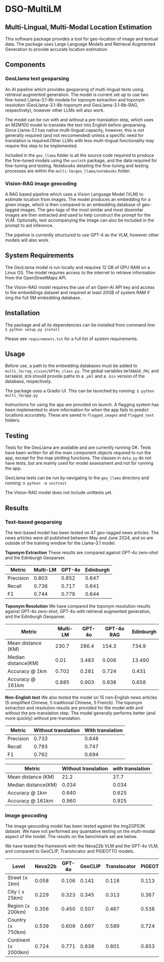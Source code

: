 # DSO-MultiLM
## Multi-Lingual, Multi-Modal Location Estimation

This software package provides a tool for geo-location of image and textual data. The package uses Large Language Models and Retrieval Augmented Generation to provide accurate location estimation. 

## Components

### GeoLlama text geoparsing
 An AI pipeline which provides geoparsing of multi-lingual texts using retrieval augmented generation. The model is current set up to use two fine-tuned Llama-3.1-8b modela for toponym extraction and toponym resolution (GeoLlama-3.1-8b-toponym and GeoLlama-3.1-8b-RAG, respectively), however other LLMs will also work. 

 The model can be run with and without a pre-translation step, which uses an M2M100 model to translate the text  into English before geoparsing. Since Llama-3.1 has native multi-lingual capacity, however, this is not generally required (and not reccomended) unless a specific need for translation is required.Other LLMs with less multi-lingual functionality may require this step to be implemented. 

 Included in the `geo_llama` folder is all the source code required to produce the fine-tuned models using the `unsloth` package, and the data required for fine-tuning and testing. Notebooks detailing the fine-tuning and testing processes are within the `multi-lm/geo_llama/notebooks` folder.


 ### Vision-RAG image geocoding
 A RAG based pipeline which uses a Vision Language Model (VLM) to estimate location from images. The model produces an embedding for a given image, which is then compared to an embedding database of geo-tagged images. The geo-tags of the most similar and most dissimilar images are then extracted and used to help construct the prompt for the VLM. Optionally, text accompanying the image can also be included in the prompt to aid inference. 

 The pipeline is currently structured to use GPT-4 as the VLM, however other models will also work. 

## System Requirements
The GeoLlama model is run locally and requires 12 GB of GPU RAM on a Linux OS. The model requires access to the internet to retrieve information from the OpenStreetMaps API.

The Vision-RAG model requires the use of an Open-AI API key and access to the embeddings dataset and required at least 20GB of system RAM if sing the full 5M embedding database. 

## Installation
The package and all its dependencies can be installed from command line:
```$ python setup.py install```

Please see `requiremnets.txt` for a full list of system requirements.

## Usage
Before use, a path to the embedding databases must be added to `multi_lm/rag_vision/GPT4o_class.py`. The global variables `DATABASE_PKL` and `DATABASE_BIN` should provide paths to a `.pkl` and a `.bin` version of the database, respectively. 

The package uses a Gradio UI. This can be launched by running:
```$ python multi_lm/app.py```

Instructions for using the app are provided on launch. A flagging system has been implemented to store information for when the app fails to predict locations accurately. These are saved in `flagged_images` and `flagged_text` folders. 

## Testing
Tests for the GeoLlama are available and are currently running OK. Tests have been written for all the main component objects required to run the app, except for the map plotting functions. The classes in `data.py` do not have tests, but are mainly used for model assessment and not for running the app.

GeoLlama tests can be run by navigating to the `geo_llama` directory and running:
```$ python -m unittest```

The Vision-RAG model does not include unittests yet.

## Results

### Text-based geoparsing
 The text-based model has been tested on 47 geo-tagged news articles. The news articles were all published between May and June 2024, and so are outside of the training window for the Llama-3.1 model.

 **Toponym Extraction**
These results are compared against GPT-4o zero-shot and the Edinburgh Geoparser. 

| Metric    | Multi-LM | GPT-4o | Edinburgh |
| ----------|----------|--------|-----------|
| Precision | 0.803    | 0.852  | 0.647     |
| Recall    | 0.736    | 0.717  | 0.641     |
| F1        | 0.744    | 0.779  | 0.644     |

**Toponym Resolution**
We have compared the toponym resolution results against GPT-4o zero-shot, GPT-4o with retrieval augmented generation, and the Edinburgh Geoparser.

| Metric             | Multi-LM | GPT-4o | GPT-4o RAG | Edinburgh |
| ------------------ |----------|--------|------------|-----------|
| Mean distance (KM) | 230.7    | 286.4  | 154.3      | 734.9     |
| Median distance(KM)| 0.01     | 3.483  | 0.006      | 13.490    |
| Accuracy @ 1km     | 0.702    | 0.281  | 0.724      | 0.431     |
| Accuracy @ 161km   | 0.885    | 0.903  | 0.938      | 0.658     |

**Non-English text**
We also tested the model on 15 non-English news articles (5 simplified Chinese, 5 traditional Chinese, 5 French). The toponym extraction and resolution results are provided for the model with and without the pre-translation step. The model generally performs better (and more quickly) without pre-translation. 
 

| Metric    | Without translation | With translation | 
| ----------|---------------------|------------------|
| Precision | 0.733               | 0.648            |
| Recall    | 0.793               | 0.747            |
| F1        | 0.762               | 0.694            |


| Metric             | Without translation | with translation |
| ------------------ |---------------------|------------------|
| Mean distance (KM) | 21.2                | 27.7             |
| Median distance(KM)| 0.034               | 0.034            |
| Accuracy @ 1km     | 0.640               | 0.625            |
| Accuracy @ 161km   | 0.960               | 0.925            |

### Image geocoding
The image geocoding model has been tested against the Img2GPS3K dataset. We have not performed any quantative testing on the multi-modal aspect of the model. The results on the benchmark set are below.

We have tested the framework with the Neva22b VLM and the GPT-4o VLM, and compared to GeoCLIP, Translocator and PIGEOTTO models. 

| Level                    | Neva22b | GPT-4o | GeoCLIP | Translocator |PIGEOTTO|
|--------------------------|---------|--------|---------|--------------|--------|
| Street ($\leq$ 1km)      | 0.058   | 0.106  | 0.141   | 0.118        | 0.113  |
| City ( $\leq$ 25km)      | 0.229   | 0.323  | 0.345   | 0.313        | 0.367  |
| Region ($\leq$ 200km)    | 0.356   | 0.450  | 0.507   | 0.467        | 0.538  |
| Country ($\leq$ 750km)   | 0.539   | 0.609  | 0.697   | 0.589        | 0.724  |
| Continent ($\leq$ 2000km)| 0.724   | 0.771  | 0.838   | 0.801        | 0.853  |

